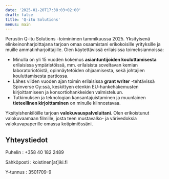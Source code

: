 ```yaml
---
date: '2025-01-20T17:38:03+02:00'
draft: false
title: 'Q-itu Solutions'
menus: main
---
```

Perustin Q-itu Solutions -toiminimen tammikuussa 2025. Yksityisenä elinkeinonharjoittajana tarjoan omaa osaamistani erikokoisille yrityksille ja muille ammatinharjoittajille. Olen käytettävissä erilaisissa toimeksiannoissa: 

* Minulla on yli 15 vuoden kokemus **asiantuntijoiden kouluttamisesta** erilaisissa ympäristöissä, mm. erilaisista soveltavan kemian laboratoriotöistä, opinnäytetöiden ohjaamisesta, sekä johtajien kouluttamisesta partiossa.
* Lähes viiden vuoden ajan toimin erilaisissa **grant writer** -tehtävissä Spinverse Oy:ssä, keskittyen etenkin EU-hankehakemusten kirjoittamiseen ja konsortiohankkeiden valmisteluun.
* Tutkimuksen ja teknologian kansantajuistaminen ja muunlainen **tieteellinen kirjoittaminen** on minulle kiinnostavaa.

Yksityishenkilöille tarjoan **valokuvauspalveluitani**. Olen erikoistunut valokuvaamaan filmille, josta teen mustavalko- ja värivedoksia valokuvapaperille omassa kotipimiössäni.

## Yhteystiedot

Puhelin
: +358 40 182 2489

Sähköposti
: koistinen[at]iki.fi

Y-tunnus
: 3501709-9